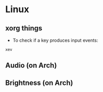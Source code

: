 # Linux

## xorg things
- To check if a key produces input events:
```bash 
xev
```


## Audio (on Arch)



## Brightness (on Arch)
